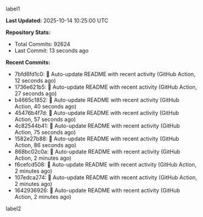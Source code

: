 
label1 
<!-- ACTIVITY_START -->
**Last Updated:** 2025-10-14 10:25:00 UTC

**Repository Stats:**
- Total Commits: 92624
- Last Commit: 13 seconds ago

**Recent Commits:**
- 7bfd6fd1c0: 🤖 Auto-update README with recent activity (GitHub Action, 12 seconds ago)
- 1736e621b5: 🤖 Auto-update README with recent activity (GitHub Action, 27 seconds ago)
- b4665c1852: 🤖 Auto-update README with recent activity (GitHub Action, 40 seconds ago)
- 45476b4f7d: 🤖 Auto-update README with recent activity (GitHub Action, 57 seconds ago)
- 4c82544b41: 🤖 Auto-update README with recent activity (GitHub Action, 75 seconds ago)
- 1582e27b88: 🤖 Auto-update README with recent activity (GitHub Action, 86 seconds ago)
- 868bc02c0a: 🤖 Auto-update README with recent activity (GitHub Action, 2 minutes ago)
- f6cefcd508: 🤖 Auto-update README with recent activity (GitHub Action, 2 minutes ago)
- 107edca274: 🤖 Auto-update README with recent activity (GitHub Action, 2 minutes ago)
- 1642936926: 🤖 Auto-update README with recent activity (GitHub Action, 2 minutes ago)
<!-- ACTIVITY_END -->

label2
